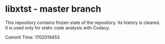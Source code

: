 # libxtst - master branch

This repository contains frozen state of the repository.
Its history is cleared. It is used only for static code
analysis with Codacy.

Commit Time: 1702019453